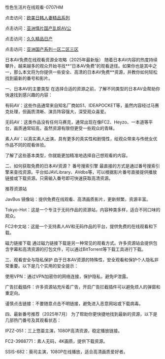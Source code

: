 性色生活片在线观看-0707HM

点击访问：<a href="https://cfad.pages.dev/">欧美日韩人妻精品系列</a>

点击访问：<a href="https://gfd-5xg.pages.dev/">亚洲情片国产乱婬AV公</a>

点击访问：<a href="https://fdhf-454.pages.dev/">久久精品日产</a>

点击访问：<a href="https://gfd-5xg.pages.dev/">亚洲国产系列一区二区三区</a>

日本AV免费在线观看资源全攻略（2025年最新版）
随着日本AV内容的热度持续攀升，越来越多的观众开始寻找**“日本AV免费”的观看途径。如果你也是其中之一，那么本文将为你提供一些安全、高清的日本AV免费**资源，并教你如何轻松找到最新的番号和影片。

一、日本AV的主要类型
在选择合适的资源之前，了解不同类型的日本AV会帮助你快速找到感兴趣的内容：

有码AV：这些作品通常来自知名厂商如S1、IDEAPOCKET等，虽然内容经过马赛克处理，但画质清晰、演员阵容强大，深受观众喜爱。

无码AV：这类作品没有任何马赛克，通常出现在像FC2、Heyzo、一本道等平台，画质通常较高，虽然资源有限但更受一些观众的青睐。

素人AV：以真实素人出演，具有更多的真实性和剧情性，给观众带来与传统女优作品不同的观看体验。

了解了这些基本类型，你就能更加精准地选择自己想观看的内容。

二、如何获取免费的日本AV资源？
番号搜索引擎
最直接的方式是通过番号搜索引擎来查找资源。平台如JAVLibrary、AVdbs等，可以根据影片番号直接提供播放链接或下载资源。只需输入番号即可快速获取高清资源。

推荐资源站

JavBus 镜像站：提供免费在线观看、高清画质影片，更新频繁，资源丰富。

Tokyo-Hot：这是一个专注于无码作品的资源站，内容种类多样，适合不同口味的观众。

FC2中文站：这是一个支持素人AV和无码作品的平台，提供免费的在线观看和下载。

磁力链接下载
通过磁力链接下载是另一种常见的观看方式。许多资源站会提供包含字幕和高清资源的打包文件，可以通过BitTorrent等下载工具进行下载。

三、观看安全与隐私保护
由于日本AV资源的特殊性，安全观看和保护个人隐私非常重要。以下是几个实用的安全提示：

使用VPN：通过VPN加密你的网络连接，保护隐私，避免IP泄露。

广告拦截插件：许多资源站充斥着广告，开启广告拦截插件可以避免烦人的弹窗和重定向。

谨慎点击链接：不要随意点击不明链接，避免进入恶意网站或下载病毒。

四、最新番号推荐（2025年7月）
为了帮助你更快捷地找到最新的资源，以下是几部热门番号及其观看状态：

IPZZ-051：三上悠亜主演，1080P高清资源，稳定播放链接。

FC2-3988771：素人无码，4K画质，提供下载资源。

SSIS-682：葵司主演，1080P在线播放，适合高清画质爱好者。

<span style="display:none;">[Canonical link](）</span>
